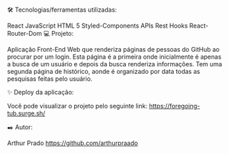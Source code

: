 🛠️ Tecnologias/ferramentas utilizadas:

React
JavaScript
HTML 5
Styled-Components
APIs Rest
Hooks
React-Router-Dom
💻 Projeto:

Aplicação Front-End Web que renderiza páginas de pessoas do GitHub ao procurar por um login. Esta página é a primeira onde inicialmente é apenas a busca de um usuário e depois da busca renderiza informações. Tem uma segunda página de histórico, aonde é organizado por data todas as pesquisas feitas pelo usuário.

✨ Deploy da aplicação:

Você pode visualizar o projeto pelo seguinte link: https://foregoing-tub.surge.sh/

✒️ Autor:

Arthur Prado https://github.com/arthurpraado
